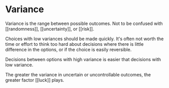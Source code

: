 # Variance 

Variance is the range between possible outcomes. Not to be confused with [[randomness]], [[uncertainty]], or [[risk]]. 

Choices with low variances should be made quickly. It's often not worth the time or effort to think too hard about decisions where there is little difference in the options, or if the choice is easily reversible. 

Decisions between options with high variance is easier that decisions with low variance. 

The greater the variance in uncertain or uncontrollable outcomes, the greater factor [[luck]] plays.